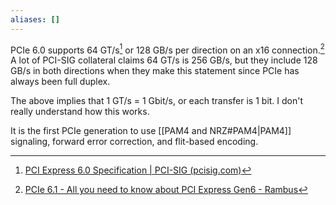 ```yaml
---
aliases: []
---
```

PCIe 6.0 supports 64 GT/s[^pci-sig] or 128 GB/s per direction on an x16 connection.[^rambus] A lot of PCI-SIG collateral claims 64 GT/s is 256 GB/s, but they include 128 GB/s in both directions when they make this statement since PCIe has always been full duplex.

The above implies that 1 GT/s = 1 Gbit/s, or each transfer is 1 bit. I don't really understand how this works.

It is the first PCIe generation to use [[PAM4 and NRZ#PAM4|PAM4]] signaling, forward error correction, and flit-based encoding.

[^pci-sig]: [PCI Express 6.0 Specification | PCI-SIG (pcisig.com)](https://pcisig.com/pci-express-6.0-specification)
[^rambus]: [PCIe 6.1 - All you need to know about PCI Express Gen6 - Rambus](https://www.rambus.com/blogs/pcie-6/)